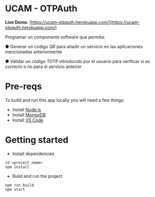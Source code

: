 # UCAM - OTPAuth

**Live Demo**: [https://ucam-otpauth.herokuapp.com/](https://ucam-otpauth.herokuapp.com/)

Programar un componente software que permita:

●     Generar un código QR para añadir un servicio en las aplicaciones mencionadas anteriormente

●     Validar un código TOTP introducido por el usuario para verificar si es correcto o no para el servicio anterior


# Pre-reqs
To build and run this app locally you will need a few things:
- Install [Node.js](https://nodejs.org/en/)
- Install [MongoDB](https://docs.mongodb.com/manual/installation/)
- Install [VS Code](https://code.visualstudio.com/)

# Getting started
- Install dependencies
```
cd <project_name>
npm install
```

- Build and run the project
```
npm run build
npm start
```
